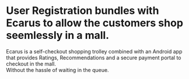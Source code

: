 # User Registration bundles with Ecarus to allow the customers shop seemlessly in a mall.<br/>
Ecarus is a self-checkout shopping trolley combined with an Android app that provides Ratings, Recommendations and a secure payment portal to checkout in the mall.<br/>
Without the hassle of waiting in the queue.
